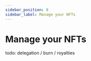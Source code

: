 ```yaml
---
sidebar_position: 8
sidebar_label: Manage your NFTs
---
```


# Manage your NFTs

todo: delegation / burn / royalties
